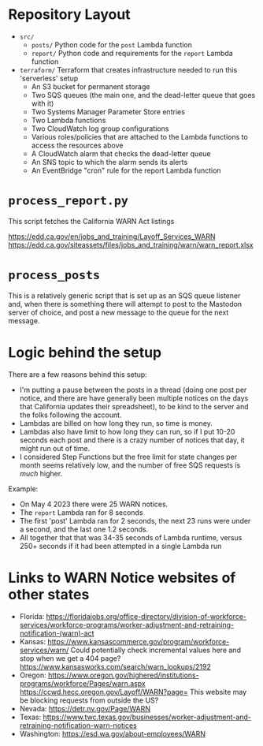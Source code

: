 # Repository Layout

- `src/`
  - `posts/`
	Python code for the `post` Lambda function
  - `report/`
    Python code and requirements for the `report` Lambda function
- `terraform/`
  Terraform that creates infrastructure needed to run this 'serverless' setup
  - An S3 bucket for permanent storage
  - Two SQS queues (the main one, and the dead-letter queue that goes with it)
  - Two Systems Manager Parameter Store entries
  - Two Lambda functions
  - Two CloudWatch log group configurations
  - Various roles/policies that are attached to the Lambda functions to access the resources above
  - A CloudWatch alarm that checks the dead-letter queue
  - An SNS topic to which the alarm sends its alerts
  - An EventBridge "cron" rule for the report Lambda function

# `process_report.py`

This script fetches the California WARN Act listings

https://edd.ca.gov/en/jobs_and_training/Layoff_Services_WARN
https://edd.ca.gov/siteassets/files/jobs_and_training/warn/warn_report.xlsx

# `process_posts`

This is a relatively generic script that is set up as an SQS queue listener and, when there is something there will attempt to post to the Mastodon server of choice, and post a new message to the queue for the next message.

# Logic behind the setup

There are a few reasons behind this setup:

- I'm putting a pause between the posts in a thread (doing one post per notice, and there are have generally been multiple notices on the days that California updates their spreadsheet), to be kind to the server and the folks following the account.
- Lambdas are billed on how long they run, so time is money.
- Lambdas also have limit to how long they can run, so if I put 10-20 seconds each post and there is a crazy number of notices that day, it might run out of time.
- I considered Step Functions but the free limit for state changes per month seems relatively low, and the number of free SQS requests is _much_ higher.

Example:
- On May 4 2023 there were 25 WARN notices.
- The `report` Lambda ran for 8 seconds
- The first 'post' Lambda ran for 2 seconds, the next 23 runs were under a second, and the last one 1.2 seconds.
- All together that that was 34-35 seconds of Lambda runtime, versus 250+ seconds if it had been attempted in a single Lambda run

# Links to WARN Notice websites of other states

* Florida: https://floridajobs.org/office-directory/division-of-workforce-services/workforce-programs/worker-adjustment-and-retraining-notification-(warn)-act
* Kansas: https://www.kansascommerce.gov/program/workforce-services/warn/
  Could potentially check incremental values here and stop when we get a 404 page?
    https://www.kansasworks.com/search/warn_lookups/2192
* Oregon: https://www.oregon.gov/highered/institutions-programs/workforce/Pages/warn.aspx
  https://ccwd.hecc.oregon.gov/Layoff/WARN?page=<d>
  This website may be blocking requests from outside the US?
* Nevada: https://detr.nv.gov/Page/WARN
* Texas: https://www.twc.texas.gov/businesses/worker-adjustment-and-retraining-notification-warn-notices
* Washington: https://esd.wa.gov/about-employees/WARN
